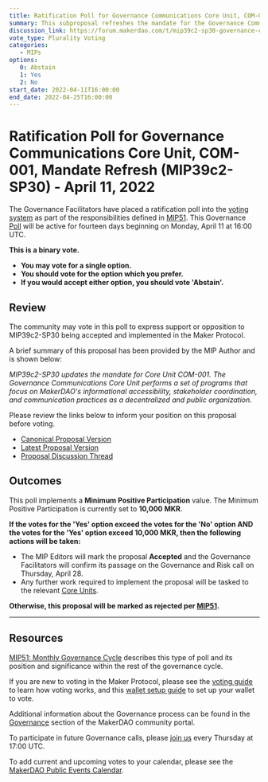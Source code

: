 ```yaml
---
title: Ratification Poll for Governance Communications Core Unit, COM-001, Mandate Refresh (MIP39c2-SP30) - April 11, 2022
summary: This subproposal refreshes the mandate for the Governance Communications Core Unit (COM-001).
discussion_link: https://forum.makerdao.com/t/mip39c2-sp30-governance-communications-core-unit-com-001-mandate-refresh/13197
vote_type: Plurality Voting
categories:
   - MIPs
options:
   0: Abstain
   1: Yes
   2: No
start_date: 2022-04-11T16:00:00
end_date: 2022-04-25T16:00:00
---
```

# Ratification Poll for Governance Communications Core Unit, COM-001, Mandate Refresh (MIP39c2-SP30) - April 11, 2022

The Governance Facilitators have placed a ratification poll into the [voting system](https://vote.makerdao.com/polling) as part of the responsibilities defined in [MIP51](https://mips.makerdao.com/mips/details/MIP51). This Governance [Poll](https://community-development.makerdao.com/en/learn/governance/on-chain-gov) will be active for fourteen days beginning on Monday, April 11 at 16:00 UTC.

**This is a binary vote.** 
- **You may vote for a single option.** 
- **You should vote for the option which you prefer.**
- **If you would accept either option, you should vote 'Abstain'.**

## Review

The community may vote in this poll to express support or opposition to MIP39c2-SP30 being accepted and implemented in the Maker Protocol.

A brief summary of this proposal has been provided by the MIP Author and is shown below:

*MIP39c2-SP30 updates the mandate for Core Unit COM-001. The Governance Communications Core Unit performs a set of programs that focus on MakerDAO's informational accessibility, stakeholder coordination, and communication practices as a decentralized and public organization.*

Please review the links below to inform your position on this proposal before voting.
* [Canonical Proposal Version](https://github.com/makerdao/mips/blob/0fa58d68159bb06950d15154682a73d2b6c46fe6/MIP39/MIP39c2-Subproposals/MIP39c2-SP30.md)
* [Latest Proposal Version](https://mips.makerdao.com/mips/details/MIP39c2SP30)
* [Proposal Discussion Thread](https://forum.makerdao.com/t/mip39c2-sp30-governance-communications-core-unit-com-001-mandate-refresh/13197)

## Outcomes

This poll implements a **Minimum Positive Participation** value. The Minimum Positive Participation is currently set to **10,000 MKR**.

**If the votes for the 'Yes' option exceed the votes for the 'No' option AND the votes for the 'Yes' option exceed 10,000 MKR, then the following actions will be taken:**
* The MIP Editors will mark the proposal **Accepted** and the Governance Facilitators will confirm its passage on the Governance and Risk call on Thursday, April 28.
* Any further work required to implement the proposal will be tasked to the relevant [Core Units](https://mips.makerdao.com/mips/details/MIP38#mip38c2-core-unit-state).

**Otherwise, this proposal will be marked as rejected per [MIP51](https://mips.makerdao.com/mips/details/MIP51#mip51c2-ratification-poll).**

---

## Resources

[MIP51: Monthly Governance Cycle](https://mips.makerdao.com/mips/details/MIP51) describes this type of poll and its position and significance within the rest of the governance cycle.

If you are new to voting in the Maker Protocol, please see the [voting guide](https://community-development.makerdao.com/en/learn/governance/how-voting-works/) to learn how voting works, and this [wallet setup guide](https://community-development.makerdao.com/en/learn/governance/voting-setup/) to set up your wallet to vote.

Additional information about the Governance process can be found in the [Governance](https://community-development.makerdao.com/en/learn/governance) section of the MakerDAO community portal.

To participate in future Governance calls, please [join us](https://github.com/makerdao/community/tree/master/governance/governance-and-risk-meetings) every Thursday at 17:00 UTC.

To add current and upcoming votes to your calendar, please see the [MakerDAO Public Events Calendar](https://calendar.google.com/calendar/embed?src=makerdao.com_3efhm2ghipksegl009ktniomdk%40group.calendar.google.com&ctz=UTC&mode=week&showCalendars=0&showPrint=0).
